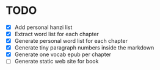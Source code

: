 # TODO

- [x] Add personal hanzi list
- [x] Extract word list for each chapter
- [x] Generate personal word list for each chapter
- [x] Generate tiny paragraph numbers inside the markdown
- [x] Generate one vocab epub per chapter
- [ ] Generate static web site for book
